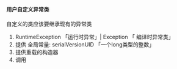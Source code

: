 #### 用户自定义异常类

自定义的类应该要继承现有的异常类

1.  RuntimeException 「运行时异常」| Exception 「 编译时异常类」
2.  提供 全局常量: serialVersionUID 「一个long类型的整数」
3.  提供重载的构造器
4.  调用











